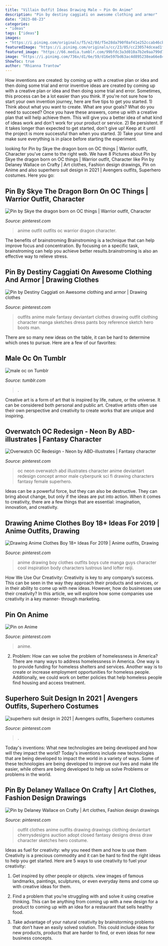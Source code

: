 ```yaml
---
title: "Villain Outfit Ideas Drawing Male ~ Pin On Anime"
description: "Pin by destiny caggiati on awesome clothing and armor"
date: "2023-08-23"
categories:
- "ideas"
tags: ["ideas"]
images:
- "https://i.pinimg.com/originals/f5/e2/8d/f5e28da790f0af41e252ccab46cb0fab.jpg"
featuredImage: "https://i.pinimg.com/originals/cc/23/05/cc230574dcead1f0efa82bea9e5b1215.jpg"
featured_image: "https://66.media.tumblr.com/99bfdc3a3d010a7b2e9aa799d7334b5f/tumblr_pc0ro9DPFW1x5n2rlo1_500.png"
image: "https://i.pinimg.com/736x/d1/6e/59/d16e597bd63ac4d895238ea66e84861c.jpg"
ShowToc: true
author: "Rhianna Trantow"
---
```



How inventions are created: by coming up with a creative plan or idea and then doing some trial and error
inventive ideas are created by coming up with a creative plan or idea and then doing some trial and error. Sometimes, this process can be a lot easier than you think. If you're not sure how to start your own invention journey, here are five tips to get you started. 1) Think about what you want to create. What are your goals? What do you need to succeed? Once you have these answers, come up with a creative plan that will help achieve them. This will give you a better idea of what kind of ideas work and don't work for your product or service. 2) Be persistent. If it takes longer than expected to get started, don't give up! Keep at it until the project is more successful than when you started. 3) Take your time and make sure everything is in place before starting the experiment.

	

		
looking for Pin by Skye the dragon born on OC things | Warrior outfit, Character you've came to the right web. We have 8 Pictures about Pin by Skye the dragon born on OC things | Warrior outfit, Character like Pin by Delaney Wallace on Crafty | Art clothes, Fashion design drawings, Pin on Anime and also superhero suit design in 2021 | Avengers outfits, Superhero costumes. Here you go:
		
    
## Pin By Skye The Dragon Born On OC Things | Warrior Outfit, Character

<img loading=lazy src="https://i.pinimg.com/736x/d1/6e/59/d16e597bd63ac4d895238ea66e84861c.jpg" onerror="this.onerror=null;this.src='https://tse1.mm.bing.net/th?id=OIP.HQ_IUj3yO3yFIU03khwkMQHaMp&amp;pid=15.1';" alt="Pin by Skye the dragon born on OC things | Warrior outfit, Character">

_Source: pinterest.com_

>anime outfit outfits oc warrior dragon character. 

	

The benefits of brainstroming
Brainstroming is a technique that can help improve focus and concentration. By focusing on a specific task, brainstroming can help you achieve better results.brainstroming is also an effective way to relieve stress.

    
## Pin By Destiny Caggiati On Awesome Clothing And Armor | Drawing Clothes

<img loading=lazy src="https://i.pinimg.com/736x/aa/9d/2f/aa9d2f9216431aaf35affa9ffb6d3d21--anime-outfits-male-fantasy-dress.jpg" onerror="this.onerror=null;this.src='https://tse2.mm.bing.net/th?id=OIP.u00TdOAyNF1hK_jAHjH77QHaM0&amp;pid=15.1';" alt="Pin by Destiny Caggiati on Awesome clothing and armor | Drawing clothes">

_Source: pinterest.com_

>outfits anime male fantasy deviantart clothes drawing outfit clothing character manga sketches dress pants boy reference sketch hero boots man. 

	

There are so many new ideas on the table, it can be hard to determine which ones to pursue. Here are a few of our favorites: 

    
## Male Oc On Tumblr

<img loading=lazy src="https://66.media.tumblr.com/99bfdc3a3d010a7b2e9aa799d7334b5f/tumblr_pc0ro9DPFW1x5n2rlo1_500.png" onerror="this.onerror=null;this.src='https://tse1.mm.bing.net/th?id=OIP.fmyKS5-bGzCqHuWMUTJhrwHaIK&amp;pid=15.1';" alt="male oc on Tumblr">

_Source: tumblr.com_

>. 

	

Creative art is a form of art that is inspired by life, nature, or the universe. It can be considered both personal and public art. Creative artists often use their own perspective and creativity to create works that are unique and inspiring.

    
## Overwatch OC Redesign - Neon By ABD-illustrates | Fantasy Character

<img loading=lazy src="https://i.pinimg.com/736x/3e/5c/0f/3e5c0ff079b7194dfbfd456aa5814f83--drawing-stuff-pose-reference.jpg" onerror="this.onerror=null;this.src='https://tse1.mm.bing.net/th?id=OIP.ARDBLhiHirWGvbVn_LKJIAHaLi&amp;pid=15.1';" alt="Overwatch OC Redesign - Neon by ABD-illustrates | Fantasy character">

_Source: pinterest.com_

>oc neon overwatch abd illustrates character anime deviantart redesign concept armor male cyberpunk sci fi drawing characters fantasy female superhero. 

	

Ideas can be a powerful force, but they can also be destructive. They can bring about change, but only if the ideas are put into action. When it comes to creativity, there are a few things that are essential: imagination, innovation, and creativity.

    
## Drawing Anime Clothes Boy 18+ Ideas For 2019 | Anime Outfits, Drawing

<img loading=lazy src="https://i.pinimg.com/originals/cc/23/05/cc230574dcead1f0efa82bea9e5b1215.jpg" onerror="this.onerror=null;this.src='https://tse1.mm.bing.net/th?id=OIP.Q7XbecvYtsunHm6KqcjpBQAAAA&amp;pid=15.1';" alt="Drawing Anime Clothes Boy 18+ Ideas For 2019 | Anime outfits, Drawing">

_Source: pinterest.com_

>anime drawing boy clothes outfits boys cute manga guys character cool inspiration body characters lustrous land lofter reiji. 

	

How We Use Our Creativity:
Creativity is key to any company’s success. This can be seen in the way they approach their products and services, or in their ability to come up with new ideas. However, how do businesses use their creativity? In this article, we will explore how some companies use creativity in a key manner- through marketing.

    
## Pin On Anime

<img loading=lazy src="https://i.pinimg.com/736x/52/0e/47/520e474b3856e0c6d88f72838342d0a6.jpg" onerror="this.onerror=null;this.src='https://tse1.mm.bing.net/th?id=OIP.n_FMo_WwJ4FsIaaEfpPwDwHaL9&amp;pid=15.1';" alt="Pin on Anime">

_Source: pinterest.com_

>anime. 

	

2. Problem:
How can we solve the problem of homelessness in America?
There are many ways to address homelessness in America. One way is to provide funding for homeless shelters and services. Another way is to create or increase employment opportunities for homeless people. Additionally, we could work on better policies that help homeless people find housing and access treatment.

    
## Superhero Suit Design In 2021 | Avengers Outfits, Superhero Costumes

<img loading=lazy src="https://i.pinimg.com/736x/28/89/dd/2889dd696e32e71de7e8fd8d963c3c35.jpg" onerror="this.onerror=null;this.src='https://tse4.mm.bing.net/th?id=OIP.B0k3L0KfMDkjbbptPHHAAgHaJ3&amp;pid=15.1';" alt="superhero suit design in 2021 | Avengers outfits, Superhero costumes">

_Source: pinterest.com_

>. 

	

Today's inventions: What new technologies are being developed and how will they impact the world?
Today's inventions include new technologies that are being developed to impact the world in a variety of ways. Some of these technologies are being developed to improve our lives and make life easier, while others are being developed to help us solve Problems or problems in the world.

    
## Pin By Delaney Wallace On Crafty | Art Clothes, Fashion Design Drawings

<img loading=lazy src="https://i.pinimg.com/originals/f5/e2/8d/f5e28da790f0af41e252ccab46cb0fab.jpg" onerror="this.onerror=null;this.src='https://tse1.mm.bing.net/th?id=OIP.zDvQId0Y1SJixdpkTASJpgHaOX&amp;pid=15.1';" alt="Pin by Delaney Wallace on Crafty | Art clothes, Fashion design drawings">

_Source: pinterest.com_

>outfit clothes anime outfits drawing drawings clothing deviantart cherrysdesigns auction adopt closed fantasy designs dress draw character sketches hero costume. 

	

Ideas as fuel for creativity: why you need them and how to use them
Creativity is a precious commodity and it can be hard to find the right ideas to help you get started. Here are 5 ways to use creativity to fuel your creativity:
1. Get inspired by other people or objects. view images of famous landmarks, paintings, sculptures, or even everyday items and come up with creative ideas for them.

2. Find a problem that you’re struggling with and solve it using creative thinking. This can be anything from coming up with a new design for a product to coming up with an idea for a restaurant that sells healthy food.

3. Take advantage of your natural creativity by brainstorming problems that don’t have an easily solved solution. This could include ideas for new products, products that are harder to find, or even ideas for new business concepts.


